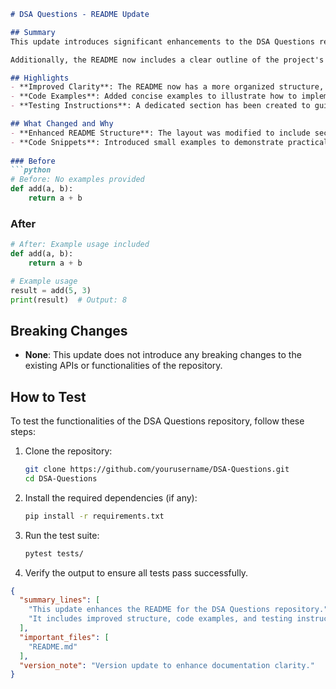 ```markdown
# DSA Questions - README Update

## Summary
This update introduces significant enhancements to the DSA Questions repository, focusing on improving the clarity and usability of the README file. The changes aim to provide a more structured and informative guide for users seeking to understand the purpose and functionality of the project. The new format emphasizes essential features, usage examples, and testing instructions, making it easier for contributors and users alike to navigate the repository.

Additionally, the README now includes a clear outline of the project's scope, along with relevant code snippets that demonstrate how to utilize the provided data structures and algorithms effectively. This update not only enhances the documentation but also sets the stage for future contributions by establishing a consistent format.

## Highlights
- **Improved Clarity**: The README now has a more organized structure, making it easier for users to find information.
- **Code Examples**: Added concise examples to illustrate how to implement key data structures and algorithms.
- **Testing Instructions**: A dedicated section has been created to guide users through testing the functionalities of the repository.

## What Changed and Why
- **Enhanced README Structure**: The layout was modified to include sections for summary, highlights, examples, and testing, thereby improving readability.
- **Code Snippets**: Introduced small examples to demonstrate practical usage of algorithms, aiding users in understanding implementation.
  
### Before
```python
# Before: No examples provided
def add(a, b):
    return a + b
```

### After
```python
# After: Example usage included
def add(a, b):
    return a + b

# Example usage
result = add(5, 3)
print(result)  # Output: 8
```

## Breaking Changes
- **None**: This update does not introduce any breaking changes to the existing APIs or functionalities of the repository.

## How to Test
To test the functionalities of the DSA Questions repository, follow these steps:

1. Clone the repository:
   ```bash
   git clone https://github.com/yourusername/DSA-Questions.git
   cd DSA-Questions
   ```

2. Install the required dependencies (if any):
   ```bash
   pip install -r requirements.txt
   ```

3. Run the test suite:
   ```bash
   pytest tests/
   ```

4. Verify the output to ensure all tests pass successfully.

```json
{
  "summary_lines": [
    "This update enhances the README for the DSA Questions repository.",
    "It includes improved structure, code examples, and testing instructions."
  ],
  "important_files": [
    "README.md"
  ],
  "version_note": "Version update to enhance documentation clarity."
}
```
```